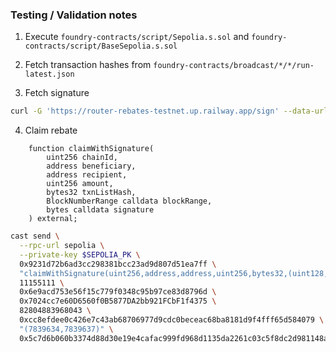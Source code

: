 ### Testing / Validation notes

1. Execute `foundry-contracts/script/Sepolia.s.sol` and `foundry-contracts/script/BaseSepolia.s.sol`

2. Fetch transaction hashes from `foundry-contracts/broadcast/*/*/run-latest.json`

3. Fetch signature

```bash
curl -G 'https://router-rebates-testnet.up.railway.app/sign' --data-urlencode 'chainId=11155111' --data-urlencode 'txnHashes=0x6a7fb847ae79fbd3689e8c103c8b8c35a27568ab7cf51595d325faa9e559fafe,0x8b978e9082074e5483023f92754465198b6040ce75787fc4427ba4ec25057aaa'
```

4. Claim rebate

```solidity
    function claimWithSignature(
        uint256 chainId,
        address beneficiary,
        address recipient,
        uint256 amount,
        bytes32 txnListHash,
        BlockNumberRange calldata blockRange,
        bytes calldata signature
    ) external;
```

```bash
cast send \
  --rpc-url sepolia \
  --private-key $SEPOLIA_PK \
  0x9231d72b6ad3cc298381bcc23ad9d807d51ea7ff \
  "claimWithSignature(uint256,address,address,uint256,bytes32,(uint128,uint128),bytes)" \
  11155111 \
  0x6e9acd753e56f15c779f0348c95b97ce83d8796d \
  0x7024cc7e60D6560f0B5877DA2bb921FCbF1f4375 \
  82804883968043 \
  0xcc8efdee0c426e7c43ab68706977d9cdc0beceac68ba8181d9f4fff65d584079 \
  "(7839634,7839637)" \
  0x5c7d6b060b3374d88d30e19e4cafac999fd968d1135da2261c03c5f8dc2d981148a9d17042279314e9efc0542674d395129f65ba4216cea29b53316dc60b2a911b
```
